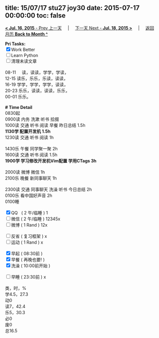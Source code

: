title: 15/07/17 stu27 joy30
date: 2015-07-17 00:00:00
toc: false
---
[**< Jul. 16, 2015** - Prev 上一天](/lifelogs/2015/07/d16.html) &nbsp; &nbsp; | &nbsp; &nbsp; [下一天 Next - **Jul. 18, 2015 >**](/lifelogs/2015/07/d18.html) &nbsp; &nbsp; |  &nbsp; &nbsp; [返回月历 **Back to Month ^**](/lifelogs/2015/07/index.html)
<br/><div><b>Pri Tasks:</b></div><div><input checked="true" type="checkbox"/>Work Better</div><div><input type="checkbox"/>Learn Python</div><div><input type="checkbox"/>清理未读文章</div><div><br/></div><div>08-11     读，读读，学学，学读，</div><div>12-15 读乐，乐乐，乐读，读读，</div><div>16-19 学学，学学，学学，读读，</div><div>20-23 乐乐，读读，读读，乐乐，</div><div>00-01 乐乐。</div><div><br/></div><div><b># Time Detail</b></div><div>0830起</div><div>0900读 内务 洗漱 听书 拾掇</div><div>1000读 交通 听书 阅读 早餐 昨日总结 1.5h</div><div><b>1130学 配置开发机 1.5h</b></div><div>1230读 交通 听书 阅读 1h</div><div><br/></div><div>1430乐 午餐 同学聚一聚 2h</div><div>1600读 交通 听书 阅读 1.5h</div><div><b>1900学 学习修改开发机Vim配置 学用CTags 3h</b></div><div><br/></div><div>2000读 微博 微信 1h</div><div>2100乐 晚餐 新同事聊天 1h</div><div><br/></div><div>2300读 交通 同事聊天 洗澡 听书 今日总结 2h</div><div>0100乐 看中国好声音 2h</div><div>0100睡</div><div><br/></div><div><input checked="true" type="checkbox"/>QQ   ( 2 午/临睡 ) 1</div><div><input type="checkbox"/>微信 ( 2 午/临睡 ) 12345x</div><div><input type="checkbox"/>微博 ( 1 Rand ) 12x</div><div><br/></div><div><input type="checkbox"/>反省 ( 复习框架 ) x</div><div><input type="checkbox"/>运动 ( 1 Rand ) x</div><div><br/></div><div><input checked="true" type="checkbox"/>早起 ( 08:30前 )</div><div><input checked="true" type="checkbox"/>早餐 ( 再晚也要! )</div><div><input checked="true" type="checkbox"/>洗澡 ( 10:00前开始 )</div><div><br/></div><div><input type="checkbox"/>早睡 ( 23:30前 ) x</div><div><br/></div><div>类，时，%</div><div>学4.5，27.3</div><div>动0</div><div>读7，42.4</div><div>乐5，30.3</div><div>必0</div><div>废0</div><div>总16.5</div>